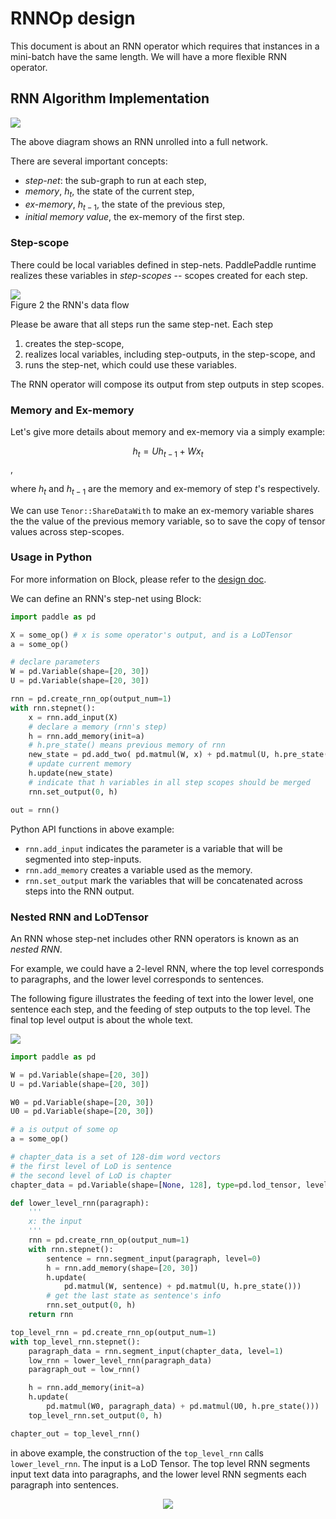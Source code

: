 # RNNOp design

This document is about an RNN operator which requires that instances in a mini-batch have the same length.  We will have a more flexible RNN operator.

## RNN Algorithm Implementation

<p aligh="center">
<img src="./images/rnn.jpg"/>
</p>

The above diagram shows an RNN unrolled into a full network.

There are several important concepts:

- *step-net*: the sub-graph to run at each step,
- *memory*, $h_t$, the state of the current step,
- *ex-memory*, $h_{t-1}$, the state of the previous step,
- *initial memory value*, the ex-memory of the first step.

### Step-scope

There could be local variables defined in step-nets.  PaddlePaddle runtime realizes these variables in *step-scopes* -- scopes created for each step.

<p aligh="center">
<img src="./images/rnn.png"/><br/>
Figure 2 the RNN's data flow
</p>

Please be aware that all steps run the same step-net.  Each step

1. creates the step-scope,
2. realizes local variables, including step-outputs, in the step-scope, and
3. runs the step-net, which could use these variables.

The RNN operator will compose its output from step outputs in step scopes.

### Memory and Ex-memory

Let's give more details about memory and ex-memory via a simply example:

$$
h_t = U h_{t-1} + W x_t
$$,

where $h_t$ and $h_{t-1}$ are the memory and ex-memory of step $t$'s respectively.

We can use `Tenor::ShareDataWith` to make an ex-memory variable shares the the value of the previous memory variable, so to save the copy of tensor values across step-scopes.

### Usage in Python

For more information on Block, please refer to the [design doc](https://github.com/PaddlePaddle/Paddle/blob/develop/doc/design/block.md).

We can define an RNN's step-net using Block:

```python
import paddle as pd

X = some_op() # x is some operator's output, and is a LoDTensor
a = some_op()

# declare parameters
W = pd.Variable(shape=[20, 30])
U = pd.Variable(shape=[20, 30])

rnn = pd.create_rnn_op(output_num=1)
with rnn.stepnet():
    x = rnn.add_input(X)
    # declare a memory (rnn's step)
    h = rnn.add_memory(init=a)
    # h.pre_state() means previous memory of rnn
    new_state = pd.add_two( pd.matmul(W, x) + pd.matmul(U, h.pre_state()))
    # update current memory
    h.update(new_state)
    # indicate that h variables in all step scopes should be merged
    rnn.set_output(0, h)

out = rnn()
```

Python API functions in above example:

- `rnn.add_input` indicates the parameter is a variable that will be segmented into step-inputs.
- `rnn.add_memory` creates a variable used as the memory.
- `rnn.set_output` mark the variables that will be concatenated across steps into the RNN output.

### Nested RNN and LoDTensor

An RNN whose step-net includes other RNN operators is known as an *nested RNN*.

For example, we could have a 2-level RNN, where the top level corresponds to paragraphs, and the lower level corresponds to sentences.

The following figure illustrates the feeding of text into the lower level, one sentence each step, and the feeding of step outputs to the top level. The final top level output is about the whole text.

<p aligh="center">
<img src="./images/2_level_rnn.png"/>
</p>

```python
import paddle as pd

W = pd.Variable(shape=[20, 30])
U = pd.Variable(shape=[20, 30])

W0 = pd.Variable(shape=[20, 30])
U0 = pd.Variable(shape=[20, 30])

# a is output of some op
a = some_op()

# chapter_data is a set of 128-dim word vectors
# the first level of LoD is sentence
# the second level of LoD is chapter
chapter_data = pd.Variable(shape=[None, 128], type=pd.lod_tensor, level=2)

def lower_level_rnn(paragraph):
    '''
    x: the input
    '''
    rnn = pd.create_rnn_op(output_num=1)
    with rnn.stepnet():
        sentence = rnn.segment_input(paragraph, level=0)
        h = rnn.add_memory(shape=[20, 30])
        h.update(
            pd.matmul(W, sentence) + pd.matmul(U, h.pre_state()))
        # get the last state as sentence's info
        rnn.set_output(0, h)
    return rnn

top_level_rnn = pd.create_rnn_op(output_num=1)
with top_level_rnn.stepnet():
    paragraph_data = rnn.segment_input(chapter_data, level=1)
    low_rnn = lower_level_rnn(paragraph_data)
    paragraph_out = low_rnn()

    h = rnn.add_memory(init=a)
    h.update(
        pd.matmul(W0, paragraph_data) + pd.matmul(U0, h.pre_state()))
    top_level_rnn.set_output(0, h)

chapter_out = top_level_rnn()
```

in above example, the construction of the `top_level_rnn` calls  `lower_level_rnn`.  The input is a LoD Tensor. The top level RNN segments input text data into paragraphs, and the lower level RNN segments each paragraph into sentences.

<p align="center">
<img src="images/rnn_2level_data.png"/>
</p>
